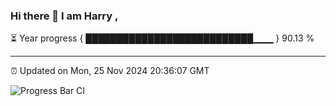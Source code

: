 ### Hi there 👋 I am Harry , 

⏳ Year progress { ███████████████████████████▁▁▁ } 90.13 %

---

⏰ Updated on Mon, 25 Nov 2024 20:36:07 GMT

![Progress Bar CI](https://github.com/duykhang68/duykhang68/workflows/Progress%20Bar%20CI/badge.svg)
